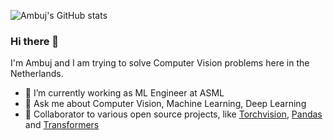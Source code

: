 ![Ambuj's GitHub stats](https://github-readme-stats.vercel.app/api?username=ambujpawar&count_private=true)

### Hi there 👋

I'm Ambuj and I am trying to solve Computer Vision problems here in the Netherlands.

- 🔭 I’m currently working as ML Engineer at ASML
- 💬 Ask me about Computer Vision, Machine Learning, Deep Learning
- 👯 Collaborator to various open source projects, like [Torchvision](https://github.com/pytorch/vision), [Pandas](https://github.com/pandas-dev/pandas) and [Transformers](https://github.com/huggingface/transformers)
